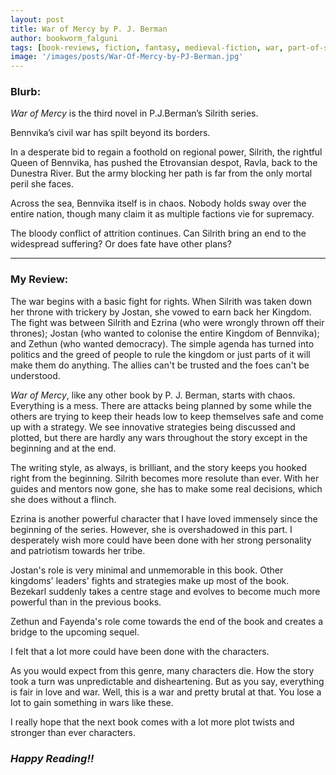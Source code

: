 ```yaml
---
layout: post
title: War of Mercy by P. J. Berman
author: bookworm_falguni
tags: [book-reviews, fiction, fantasy, medieval-fiction, war, part-of-series]
image: '/images/posts/War-Of-Mercy-by-PJ-Berman.jpg'
---
```


### **Blurb:**
*War of Mercy* is the third novel in P.J.Berman’s Silrith series.

Bennvika’s civil war has spilt beyond its borders.

In a desperate bid to regain a foothold on regional power, Silrith, the rightful Queen of Bennvika, has pushed the Etrovansian despot, Ravla, back to the Dunestra River. But the army blocking her path is far from the only mortal peril she faces.

Across the sea, Bennvika itself is in chaos. Nobody holds sway over the entire nation, though many claim it as multiple factions vie for supremacy.

The bloody conflict of attrition continues. Can Silrith bring an end to the widespread suffering? Or does fate have other plans?

___
### **My Review:**
The war begins with a basic fight for rights. When Silrith was taken down her throne with trickery by Jostan, she vowed to earn back her Kingdom. The fight was between Silrith and Ezrina (who were wrongly thrown off their thrones); Jostan (who wanted to colonise the entire Kingdom of Bennvika); and Zethun (who wanted democracy). The simple agenda has turned into politics and the greed of people to rule the kingdom or just parts of it will make them do anything. The allies can't be trusted and the foes can't be understood.

*War of Mercy*, like any other book by P. J. Berman, starts with chaos. Everything is a mess. There are attacks being planned by some while the others are trying to keep their heads low to keep themselves safe and come up with a strategy. We see innovative strategies being discussed and plotted, but there are hardly any wars throughout the story except in the beginning and at the end.

The writing style, as always, is brilliant, and the story keeps you hooked right from the beginning.
Silrith becomes more resolute than ever. With her guides and mentors now gone, she has to make some real decisions, which she does without a flinch.

Ezrina is another powerful character that I have loved immensely since the beginning of the series. However, she is overshadowed in this part. I desperately wish more could have been done with her strong personality and patriotism towards her tribe.

Jostan's role is very minimal and unmemorable in this book. Other kingdoms' leaders' fights and strategies make up most of the book. Bezekarl suddenly takes a centre stage and evolves to become much more powerful than in the previous books.

Zethun and Fayenda's role come towards the end of the book and creates a bridge to the upcoming sequel.

I felt that a lot more could have been done with the characters.

As you would expect from this genre, many characters die. How the story took a turn was unpredictable and disheartening. But as you say, everything is fair in love and war. Well, this is a war and pretty brutal at that. You lose a lot to gain something in wars like these.

I really hope that the next book comes with a lot more plot twists and stronger than ever characters.

### ***Happy Reading!!***
